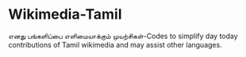 # Wikimedia-Tamil
எனது பங்களிப்பை எளிமையாக்கும் முயற்சிகள்-Codes to simplify day today contributions of Tamil wikimedia and may assist other languages.                         

